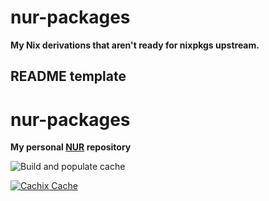 # nur-packages

**My Nix derivations that aren't ready for nixpkgs upstream.**

## README template

# nur-packages

**My personal [NUR](https://github.com/nix-community/NUR) repository**

<!-- Remove this if you don't use github actions -->
![Build and populate cache](https://github.com/moosingin3space/nur-packages/workflows/Build%20and%20populate%20cache/badge.svg)

[![Cachix Cache](https://img.shields.io/badge/cachix-moosingin3space-blue.svg)](https://moosingin3space.cachix.org)

